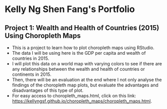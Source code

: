 # Kelly Ng Shen Fang's Portfolio

## Project 1: Wealth and Health of Countries (2015) Using Choropleth Maps
- This is a project to learn how to plot choropleth maps using RStudio. 
- The data I will be using here is the GDP per capita and wealth of countries in 2015. 
- I will plot this data on a world map with varying colors to see if there are any relationships between the wealth and health of countries or continents in 2015. 
- Then, there will be an evaluation at the end where I not only analyse the findings of the choropleth map plots, but evaluate the advantages and disadvantages of this type of plot.
- For easy access to choropleth_maps.html, click on this link: https://kellyngsf.github.io/choropleth_maps/choropleth_maps.html.
